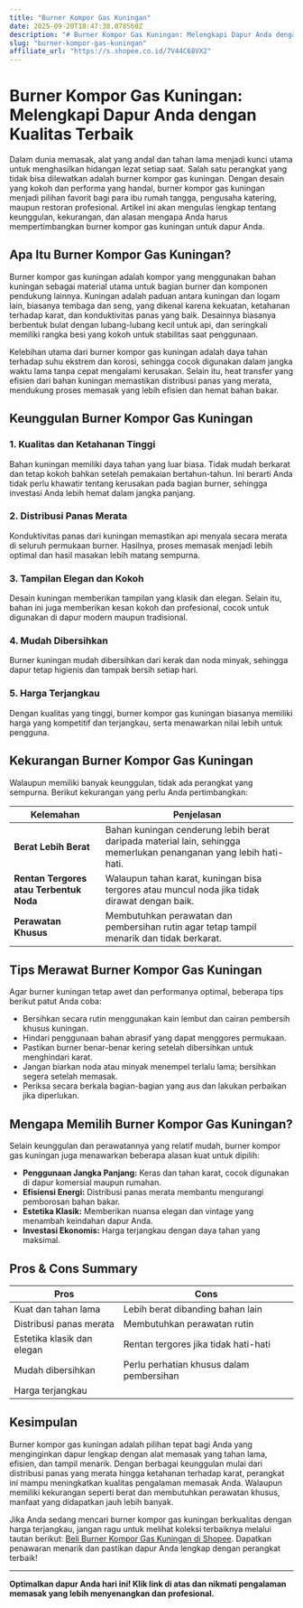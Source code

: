 ```yaml
---
title: "Burner Kompor Gas Kuningan"
date: 2025-09-20T18:47:38.078560Z
description: "# Burner Kompor Gas Kuningan: Melengkapi Dapur Anda dengan Kualitas Terbaik..."
slug: "burner-kompor-gas-kuningan"
affiliate_url: "https://s.shopee.co.id/7V44C68VX2"
---
```

# Burner Kompor Gas Kuningan: Melengkapi Dapur Anda dengan Kualitas Terbaik

Dalam dunia memasak, alat yang andal dan tahan lama menjadi kunci utama untuk menghasilkan hidangan lezat setiap saat. Salah satu perangkat yang tidak bisa dilewatkan adalah burner kompor gas kuningan. Dengan desain yang kokoh dan performa yang handal, burner kompor gas kuningan menjadi pilihan favorit bagi para ibu rumah tangga, pengusaha katering, maupun restoran profesional. Artikel ini akan mengulas lengkap tentang keunggulan, kekurangan, dan alasan mengapa Anda harus mempertimbangkan burner kompor gas kuningan untuk dapur Anda.

## Apa Itu Burner Kompor Gas Kuningan?

Burner kompor gas kuningan adalah kompor yang menggunakan bahan kuningan sebagai material utama untuk bagian burner dan komponen pendukung lainnya. Kuningan adalah paduan antara kuningan dan logam lain, biasanya tembaga dan seng, yang dikenal karena kekuatan, ketahanan terhadap karat, dan konduktivitas panas yang baik. Desainnya biasanya berbentuk bulat dengan lubang-lubang kecil untuk api, dan seringkali memiliki rangka besi yang kokoh untuk stabilitas saat penggunaan.

Kelebihan utama dari burner kompor gas kuningan adalah daya tahan terhadap suhu ekstrem dan korosi, sehingga cocok digunakan dalam jangka waktu lama tanpa cepat mengalami kerusakan. Selain itu, heat transfer yang efisien dari bahan kuningan memastikan distribusi panas yang merata, mendukung proses memasak yang lebih efisien dan hemat bahan bakar.

## Keunggulan Burner Kompor Gas Kuningan

### 1. **Kualitas dan Ketahanan Tinggi**
Bahan kuningan memiliki daya tahan yang luar biasa. Tidak mudah berkarat dan tetap kokoh bahkan setelah pemakaian bertahun-tahun. Ini berarti Anda tidak perlu khawatir tentang kerusakan pada bagian burner, sehingga investasi Anda lebih hemat dalam jangka panjang.

### 2. **Distribusi Panas Merata**
Konduktivitas panas dari kuningan memastikan api menyala secara merata di seluruh permukaan burner. Hasilnya, proses memasak menjadi lebih optimal dan hasil masakan lebih matang sempurna.

### 3. **Tampilan Elegan dan Kokoh**
Desain kuningan memberikan tampilan yang klasik dan elegan. Selain itu, bahan ini juga memberikan kesan kokoh dan profesional, cocok untuk digunakan di dapur modern maupun tradisional.

### 4. **Mudah Dibersihkan**
Burner kuningan mudah dibersihkan dari kerak dan noda minyak, sehingga dapur tetap higienis dan tampak bersih setiap hari.

### 5. **Harga Terjangkau**
Dengan kualitas yang tinggi, burner kompor gas kuningan biasanya memiliki harga yang kompetitif dan terjangkau, serta menawarkan nilai lebih untuk pengguna.

## Kekurangan Burner Kompor Gas Kuningan

Walaupun memiliki banyak keunggulan, tidak ada perangkat yang sempurna. Berikut kekurangan yang perlu Anda pertimbangkan:

| Kelemahan                         | Penjelasan                                              |
|----------------------------------|----------------------------------------------------------|
| **Berat Lebih Berat**            | Bahan kuningan cenderung lebih berat daripada material lain, sehingga memerlukan penanganan yang lebih hati-hati. |
| **Rentan Tergores atau Terbentuk Noda** | Walaupun tahan karat, kuningan bisa tergores atau muncul noda jika tidak dirawat dengan baik. |
| **Perawatan Khusus**             | Membutuhkan perawatan dan pembersihan rutin agar tetap tampil menarik dan tidak berkarat. |

## Tips Merawat Burner Kompor Gas Kuningan

Agar burner kuningan tetap awet dan performanya optimal, beberapa tips berikut patut Anda coba:

- Bersihkan secara rutin menggunakan kain lembut dan cairan pembersih khusus kuningan.
- Hindari penggunaan bahan abrasif yang dapat menggores permukaan.
- Pastikan burner benar-benar kering setelah dibersihkan untuk menghindari karat.
- Jangan biarkan noda atau minyak menempel terlalu lama; bersihkan segera setelah memasak.
- Periksa secara berkala bagian-bagian yang aus dan lakukan perbaikan jika diperlukan.

## Mengapa Memilih Burner Kompor Gas Kuningan?

Selain keunggulan dan perawatannya yang relatif mudah, burner kompor gas kuningan juga menawarkan beberapa alasan kuat untuk dipilih:

- **Penggunaan Jangka Panjang:** Keras dan tahan karat, cocok digunakan di dapur komersial maupun rumahan.
- **Efisiensi Energi:** Distribusi panas merata membantu mengurangi pemborosan bahan bakar.
- **Estetika Klasik:** Memberikan nuansa elegan dan vintage yang menambah keindahan dapur Anda.
- **Investasi Ekonomis:** Harga terjangkau dengan daya tahan yang maksimal.

## Pros & Cons Summary

| **Pros**                                     | **Cons**                                      |
|----------------------------------------------|----------------------------------------------|
| Kuat dan tahan lama                         | Lebih berat dibanding bahan lain            |
| Distribusi panas merata                      | Membutuhkan perawatan rutin                |
| Estetika klasik dan elegan                  | Rentan tergores jika tidak hati-hati       |
| Mudah dibersihkan                           | Perlu perhatian khusus dalam pembersihan  |
| Harga terjangkau                            |                                              |

## Kesimpulan

Burner kompor gas kuningan adalah pilihan tepat bagi Anda yang menginginkan dapur lengkap dengan alat memasak yang tahan lama, efisien, dan tampil menarik. Dengan berbagai keunggulan mulai dari distribusi panas yang merata hingga ketahanan terhadap karat, perangkat ini mampu meningkatkan kualitas pengalaman memasak Anda. Walaupun memiliki kekurangan seperti berat dan membutuhkan perawatan khusus, manfaat yang didapatkan jauh lebih banyak.

Jika Anda sedang mencari burner kompor gas kuningan berkualitas dengan harga terjangkau, jangan ragu untuk melihat koleksi terbaiknya melalui tautan berikut: [Beli Burner Kompor Gas Kuningan di Shopee](https://s.shopee.co.id/7V44C68VX2). Dapatkan penawaran menarik dan pastikan dapur Anda lengkap dengan perangkat terbaik!

---

**Optimalkan dapur Anda hari ini! Klik link di atas dan nikmati pengalaman memasak yang lebih menyenangkan dan profesional.**